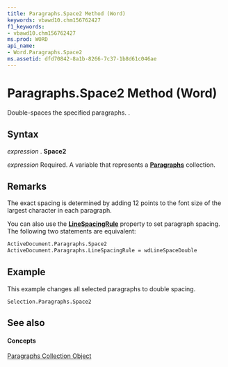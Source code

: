 ```yaml
---
title: Paragraphs.Space2 Method (Word)
keywords: vbawd10.chm156762427
f1_keywords:
- vbawd10.chm156762427
ms.prod: WORD
api_name:
- Word.Paragraphs.Space2
ms.assetid: dfd70842-8a1b-8266-7c37-1b8d61c046ae
---
```



# Paragraphs.Space2 Method (Word)

Double-spaces the specified paragraphs. .


## Syntax

 _expression_ . **Space2**

 _expression_ Required. A variable that represents a **[Paragraphs](paragraphs-object-word.md)** collection.


## Remarks

The exact spacing is determined by adding 12 points to the font size of the largest character in each paragraph.

You can also use the  **[LineSpacingRule](paragraphs-linespacingrule-property-word.md)** property to set paragraph spacing. The following two statements are equivalent:




```vb
ActiveDocument.Paragraphs.Space2 
ActiveDocument.Paragraphs.LineSpacingRule = wdLineSpaceDouble
```


## Example

This example changes all selected paragraphs to double spacing.


```
Selection.Paragraphs.Space2
```


## See also


#### Concepts


[Paragraphs Collection Object](paragraphs-object-word.md)

